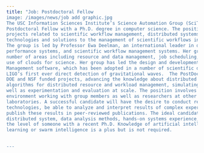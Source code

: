 ```yaml
---
title: "Job: Postdoctoral Fellow 
image: /images/news/job add graphic.jpg
The USC Information Sciences Institute’s Science Automation Group (SciTech) is seeking to hire a 
Postdoctoral Fellow with a Ph.D. degree in computer science. The position involves working on 
projects related to scientific workflow management, distributed systems, and the application of AI 
technologies and solutions to the management of scientific workflows in distributed environments. 
The group is led by Professor Ewa Deelman, an international leader in distributed systems, high-
performance systems, and scientific workflow management systems. Her group conducts research in a 
number of areas including resource and data management, job scheduling, provenance tracking, and the 
use of clouds for science. Her group has led the design and development of the Pegasus Workflow 
Management software, which has been adopted in a number of scientific domains and contributed to the 
LIGO’s first ever direct detection of gravitational waves.  The PostDoc position involves working on 
DOE and NSF funded projects, advancing the knowledge about distributed systems, developing novel 
algorithms for distributed resource and workload management, simulating and emulating systems, as 
well as experimentation and evaluation at scale. The position involves work in a collaborative 
environment working with group members as well as researchers at other universities and DOE 
laboratories. A successful candidate will have the desire to conduct research, learn new 
technologies, be able to analyze and interpret results of complex experiments on real systems and to 
publish these results in peer-reviewed publications. The ideal candidate will have knowledge of 
distributed system, data analysis methods, hands-on systems experience, and a publication record at 
the level of someone with a recent Ph.D. Knowledge of artificial intelligence techniques: deep 
learning or swarm intelligence is a plus but is not required.
   

---
```



